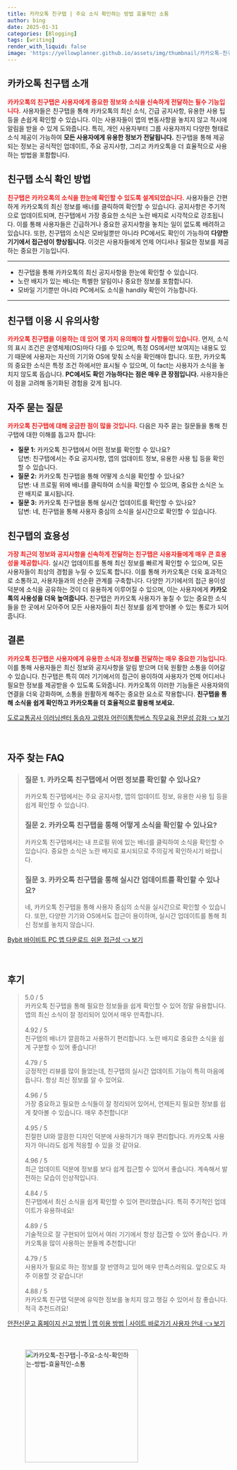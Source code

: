```yaml
---
title: 카카오톡 친구탭 | 주요 소식 확인하는 방법 효율적인 소통
author: bing
date: 2025-01-31
categories: [Blogging]
tags: [writing]
render_with_liquid: false
image: 'https://yellowplanner.github.io/assets/img/thumbnail/카카오톡-친구탭-|-주요-소식-확인하는-방법-효율적인-소통.webp'
---
```



<h2 id='카카오톡 친구탭 소개'>카카오톡 친구탭 소개</h2>

<p><b><span style="color: #ee2323;">카카오톡의 친구탭은 사용자에게 중요한 정보와 소식을 신속하게 전달하는 필수 기능입니다.</span></b> 사용자들은 친구탭을 통해 카카오톡의 최신 소식, 긴급 공지사항, 유용한 사용 팁 등을 손쉽게 확인할 수 있습니다. 이는 사용자들이 앱의 변동사항을 놓치지 않고 적시에 알림을 받을 수 있게 도와줍니다. 특히, 개인 사용자부터 그룹 사용자까지 다양한 형태로 소식 제공이 가능하여 <b>모든 사용자에게 유용한 정보가 전달됩니다.</b> 친구탭을 통해 제공되는 정보는 공식적인 업데이트, 주요 공지사항, 그리고 카카오톡을 더 효율적으로 사용하는 방법을 포함합니다.</p>

<h2 id='친구탭 소식 확인 방법'>친구탭 소식 확인 방법</h2>

<p><b><span style="color: #ee2323;">친구탭은 카카오톡의 소식을 한눈에 확인할 수 있도록 설계되었습니다.</span></b> 사용자들은 간편하게 카카오톡의 최신 정보를 배너를 클릭하여 확인할 수 있습니다. 공지사항은 주기적으로 업데이트되며, 친구탭에서 가장 중요한 소식은 노란 배지로 시각적으로 강조됩니다. 이를 통해 사용자들은 긴급하거나 중요한 공지사항을 놓치는 일이 없도록 배려하고 있습니다. 또한, 친구탭의 소식은 모바일뿐만 아니라 PC에서도 확인이 가능하여 <b>다양한 기기에서 접근성이 향상됩니다.</b> 이것은 사용자들에게 언제 어디서나 필요한 정보를 제공하는 중요한 기능입니다.</p>

<hr />

<ul>
    <li>친구탭을 통해 카카오톡의 최신 공지사항을 한눈에 확인할 수 있습니다.</li>
    <li>노란 배지가 있는 배너는 특별한 알림이나 중요한 정보를 포함합니다.</li>
    <li>모바일 기기뿐만 아니라 PC에서도 소식을 handily 확인이 가능합니다.</li>
</ul>

<hr />

<h2 id='친구탭 이용 시 유의사항'>친구탭 이용 시 유의사항</h2>

<p><b><span style="color: #ee2323;">카카오톡 친구탭을 이용하는 데 있어 몇 가지 유의해야 할 사항들이 있습니다.</span></b> 먼저, 소식의 표시 조건은 운영체제(OS)마다 다를 수 있으며, 특정 OS에서만 보여지는 내용도 있기 때문에 사용자는 자신의 기기와 OS에 맞춰 소식을 확인해야 합니다. 또한, 카카오톡의 중요한 소식은 특정 조건 하에서만 표시될 수 있으며, 이 fact는 사용자가 소식을 놓치지 않도록 돕습니다. <b>PC에서도 확인 가능하다는 점은 매우 큰 장점입니다.</b> 사용자들은 이 점을 고려해 동기화된 경험을 갖게 됩니다.</p>

<h2 id='자주 묻는 질문'>자주 묻는 질문</h2>

<p><b><span style="color: #ee2323;">카카오톡 친구탭에 대해 궁금한 점이 많을 것입니다.</span></b> 다음은 자주 묻는 질문들을 통해 친구탭에 대한 이해를 돕고자 합니다:</p>

<ul>
    <li><b>질문 1:</b> 카카오톡 친구탭에서 어떤 정보를 확인할 수 있나요?<br>답변: 친구탭에서는 주요 공지사항, 앱의 업데이트 정보, 유용한 사용 팁 등을 확인할 수 있습니다.</li>
    <li><b>질문 2:</b> 카카오톡 친구탭을 통해 어떻게 소식을 확인할 수 있나요?<br>답변: 내 프로필 위에 배너를 클릭하여 소식을 확인할 수 있으며, 중요한 소식은 노란 배지로 표시됩니다.</li>
    <li><b>질문 3:</b> 카카오톡 친구탭을 통해 실시간 업데이트를 확인할 수 있나요?<br>답변: 네, 친구탭을 통해 사용자 중심의 소식을 실시간으로 확인할 수 있습니다.</li>
</ul>

<h2 id='친구탭의 효용성'>친구탭의 효용성</h2>

<p><b><span style="color: #ee2323;">가장 최근의 정보와 공지사항을 신속하게 전달하는 친구탭은 사용자들에게 매우 큰 효용성을 제공합니다.</span></b> 실시간 업데이트를 통해 최신 정보를 빠르게 확인할 수 있으며, 모든 사용자들이 최상의 경험을 누릴 수 있도록 합니다. 이를 통해 카카오톡은 더욱 효과적으로 소통하고, 사용자들과의 선순환 관계를 구축합니다. 다양한 기기에서의 접근 용이성 덕분에 소식을 공유하는 것이 더 유용하게 이루어질 수 있으며, 이는 사용자에게 <b>카카오톡의 사용성을 더욱 높여줍니다.</b> 친구탭은 카카오톡 사용자가 놓칠 수 있는 중요한 소식들을 한 곳에서 모아주어 모든 사용자들이 최신 정보를 쉽게 받아볼 수 있는 통로가 되어 줍니다.</p>

<h2 id='결론'>결론</h2>

<p><b><span style="color: #ee2323;">카카오톡 친구탭은 사용자에게 유용한 소식과 정보를 전달하는 매우 중요한 기능입니다.</span></b> 이를 통해 사용자들은 최신 정보와 공지사항을 알림 받으며 더욱 원활한 소통을 이어갈 수 있습니다. 친구탭은 특히 여러 기기에서의 접근이 용이하여 사용자가 언제 어디서나 필요한 정보를 제공받을 수 있도록 도와줍니다. 카카오톡의 이러한 기능들은 사용자와의 연결을 더욱 강화하며, 소통을 원활하게 해주는 중요한 요소로 작용합니다. <b>친구탭을 통해 소식을 쉽게 확인하고 카카오톡을 더 효율적으로 활용해 보세요.</b></p>


<p><a class="click-button" title="도로교통공사 이러닝센터 동승자 고령자 어린이통학버스 직무교육 전문성 강화" href="https://yellowplanner.github.io/posts/%EB%8F%84%EB%A1%9C%EA%B5%90%ED%86%B5%EA%B3%B5%EC%82%AC-%EC%9D%B4%EB%9F%AC%EB%8B%9D%EC%84%BC%ED%84%B0-%EB%8F%99%EC%8A%B9%EC%9E%90-%EA%B3%A0%EB%A0%B9%EC%9E%90-%EC%96%B4%EB%A6%B0%EC%9D%B4%ED%86%B5%ED%95%99%EB%B2%84%EC%8A%A4-%EC%A7%81%EB%AC%B4%EA%B5%90%EC%9C%A1-%EC%A0%84%EB%AC%B8%EC%84%B1-%EA%B0%95%ED%99%94/" rel="dofollow">도로교통공사 이러닝센터 동승자 고령자 어린이통학버스 직무교육 전문성 강화 👈 보기</a></p><br>
<h2 id='자주_찾는_FAQ'>자주 찾는 FAQ</h2>
<div itemscope="" itemtype="https://schema.org/FAQPage"> 
    <blockquote> 
        <div itemscope="" itemprop="mainEntity" itemtype="https://schema.org/Question"> 
            <h3 itemprop="name">질문 1. 카카오톡 친구탭에서 어떤 정보를 확인할 수 있나요?</h3> 
            <div itemscope="" itemprop="acceptedAnswer" itemtype="https://schema.org/Answer"> 
                <span itemprop="text"> 
                    <p>카카오톡 친구탭에서는 주요 공지사항, 앱의 업데이트 정보, 유용한 사용 팁 등을 쉽게 확인할 수 있습니다.</p> 
                </span> 
            </div> 
        </div> 
        <div itemscope="" itemprop="mainEntity" itemtype="https://schema.org/Question"> 
            <h3 itemprop="name">질문 2. 카카오톡 친구탭을 통해 어떻게 소식을 확인할 수 있나요?</h3> 
            <div itemscope="" itemprop="acceptedAnswer" itemtype="https://schema.org/Answer"> 
                <span itemprop="text"> 
                    <p>카카오톡 친구탭에서는 내 프로필 위에 있는 배너를 클릭하여 소식을 확인할 수 있습니다. 중요한 소식은 노란 배지로 표시되므로 주의깊게 확인하시기 바랍니다.</p> 
                </span> 
            </div> 
        </div> 
        <div itemscope="" itemprop="mainEntity" itemtype="https://schema.org/Question"> 
            <h3 itemprop="name">질문 3. 카카오톡 친구탭을 통해 실시간 업데이트를 확인할 수 있나요?</h3> 
            <div itemscope="" itemprop="acceptedAnswer" itemtype="https://schema.org/Answer"> 
                <span itemprop="text"> 
                    <p>네, 카카오톡 친구탭을 통해 사용자 중심의 소식을 실시간으로 확인할 수 있습니다. 또한, 다양한 기기와 OS에서도 접근이 용이하며, 실시간 업데이트를 통해 최신 정보를 놓치지 않습니다.</p> 
                </span> 
            </div> 
        </div> 
    </blockquote> 
</div>
<p><a class="click-button" title="Bybit 바이비트 PC 앱 다운로드 쉬운 접근성" href="https://yellowplanner.github.io/posts/Bybit-%EB%B0%94%EC%9D%B4%EB%B9%84%ED%8A%B8-PC-%EC%95%B1-%EB%8B%A4%EC%9A%B4%EB%A1%9C%EB%93%9C-%EC%89%AC%EC%9A%B4-%EC%A0%91%EA%B7%BC%EC%84%B1/" rel="dofollow">Bybit 바이비트 PC 앱 다운로드 쉬운 접근성 👈 보기</a></p><br>
<h2 id='후기'>후기</h2>
<div itemscope itemtype="https://schema.org/Product">
  <blockquote>
  <div itemprop="review" itemscope itemtype="https://schema.org/Review">
      <div itemprop="reviewRating" itemscope itemtype="https://schema.org/Rating"> <span itemprop="ratingValue">5.0</span> / <span itemprop="bestRating">5</span> </div>
      <span itemprop="reviewBody">카카오톡 친구탭을 통해 필요한 정보들을 쉽게 확인할 수 있어 정말 유용합니다. 앱의 최신 소식이 잘 정리되어 있어서 매우 만족합니다.</span>
  </div>
  <br>
  <div itemprop="review" itemscope itemtype="https://schema.org/Review">
      <div itemprop="reviewRating" itemscope itemtype="https://schema.org/Rating"> <span itemprop="ratingValue">4.92</span> / <span itemprop="bestRating">5</span> </div>
      <span itemprop="reviewBody">친구탭의 배너가 깔끔하고 사용하기 편리합니다. 노란 배지로 중요한 소식을 쉽게 구분할 수 있어 좋습니다!</span>
  </div>
  <br>
  <div itemprop="review" itemscope itemtype="https://schema.org/Review">
      <div itemprop="reviewRating" itemscope itemtype="https://schema.org/Rating"> <span itemprop="ratingValue">4.79</span> / <span itemprop="bestRating">5</span> </div>
      <span itemprop="reviewBody">긍정적인 리뷰를 많이 들었는데, 친구탭의 실시간 업데이트 기능이 특히 마음에 듭니다. 항상 최신 정보를 알 수 있어요.</span>
  </div>
  <br>
  <div itemprop="review" itemscope itemtype="https://schema.org/Review">
      <div itemprop="reviewRating" itemscope itemtype="https://schema.org/Rating"> <span itemprop="ratingValue">4.96</span> / <span itemprop="bestRating">5</span> </div>
      <span itemprop="reviewBody">가장 중요하고 필요한 소식들이 잘 정리되어 있어서, 언제든지 필요한 정보를 쉽게 찾아볼 수 있습니다. 매우 추천합니다!</span>
  </div>
  <br>
  <div itemprop="review" itemscope itemtype="https://schema.org/Review">
      <div itemprop="reviewRating" itemscope itemtype="https://schema.org/Rating"> <span itemprop="ratingValue">4.95</span> / <span itemprop="bestRating">5</span> </div>
      <span itemprop="reviewBody">친절한 UI와 깔끔한 디자인 덕분에 사용하기가 매우 편리합니다. 카카오톡 사용자가 아니라도 쉽게 적응할 수 있을 것 같아요.</span>
  </div>
  <br>
  <div itemprop="review" itemscope itemtype="https://schema.org/Review">
      <div itemprop="reviewRating" itemscope itemtype="https://schema.org/Rating"> <span itemprop="ratingValue">4.96</span> / <span itemprop="bestRating">5</span> </div>
      <span itemprop="reviewBody">최근 업데이트 덕분에 정보를 보다 쉽게 접근할 수 있어서 좋습니다. 계속해서 발전하는 모습이 인상적입니다.</span>
  </div>
  <br>
  <div itemprop="review" itemscope itemtype="https://schema.org/Review">
      <div itemprop="reviewRating" itemscope itemtype="https://schema.org/Rating"> <span itemprop="ratingValue">4.84</span> / <span itemprop="bestRating">5</span> </div>
      <span itemprop="reviewBody">친구탭에서 최신 소식을 쉽게 확인할 수 있어 편리했습니다. 특히 주기적인 업데이트가 유용하네요!</span>
  </div>
  <br>
  <div itemprop="review" itemscope itemtype="https://schema.org/Review">
      <div itemprop="reviewRating" itemscope itemtype="https://schema.org/Rating"> <span itemprop="ratingValue">4.89</span> / <span itemprop="bestRating">5</span> </div>
      <span itemprop="reviewBody">기술적으로 잘 구현되어 있어서 여러 기기에서 항상 접근할 수 있어 좋습니다. 카카오톡을 많이 사용하는 분들께 추천합니다!</span>
  </div>
  <br>
  <div itemprop="review" itemscope itemtype="https://schema.org/Review">
      <div itemprop="reviewRating" itemscope itemtype="https://schema.org/Rating"> <span itemprop="ratingValue">4.79</span> / <span itemprop="bestRating">5</span> </div>
      <span itemprop="reviewBody">사용자가 필요로 하는 정보를 잘 반영하고 있어 매우 만족스러워요. 앞으로도 자주 이용할 것 같습니다!</span>
  </div>
  <br>
  <div itemprop="review" itemscope itemtype="https://schema.org/Review">
      <div itemprop="reviewRating" itemscope itemtype="https://schema.org/Rating"> <span itemprop="ratingValue">4.88</span> / <span itemprop="bestRating">5</span> </div>
      <span itemprop="reviewBody">카카오톡 친구탭 덕분에 유익한 정보를 놓치지 않고 챙길 수 있어서 참 좋습니다. 적극 추천드려요!</span>
  </div>
  </blockquote>
</div>
<p><a class="click-button" title="안전신문고 홈페이지 신고 방법 | 앱 이용 방법 | 사이트 바로가기 사용자 안내" href="https://yellowplanner.github.io/posts/%EC%95%88%EC%A0%84%EC%8B%A0%EB%AC%B8%EA%B3%A0-%ED%99%88%ED%8E%98%EC%9D%B4%EC%A7%80-%EC%8B%A0%EA%B3%A0-%EB%B0%A9%EB%B2%95-%EC%95%B1-%EC%9D%B4%EC%9A%A9-%EB%B0%A9%EB%B2%95-%EC%82%AC%EC%9D%B4%ED%8A%B8-%EB%B0%94%EB%A1%9C%EA%B0%80%EA%B8%B0-%EC%82%AC%EC%9A%A9%EC%9E%90-%EC%95%88%EB%82%B4/" rel="dofollow">안전신문고 홈페이지 신고 방법 | 앱 이용 방법 | 사이트 바로가기 사용자 안내 👈 보기</a></p><br>
<figure class="image"><img src="https://yellowplanner.github.io/assets/img/thumbnail/카카오톡-친구탭-|-주요-소식-확인하는-방법-효율적인-소통.webp" alt="카카오톡-친구탭-|-주요-소식-확인하는-방법-효율적인-소통" width="256" height="256"></figure>